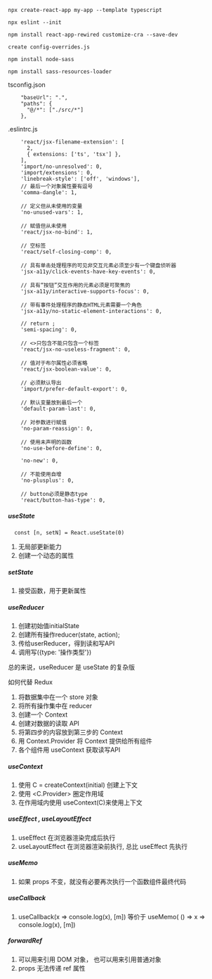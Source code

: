 

```
npx create-react-app my-app --template typescript
```

```
npx eslint --init
```

```
npm install react-app-rewired customize-cra --save-dev
```

```
create config-overrides.js
```

```
npm install node-sass
```

```
npm install sass-resources-loader
```

tsconfig.json

```
    "baseUrl": ".",
    "paths": {
      "@/*": ["./src/*"]
    },
```

.eslintrc.js

```
    'react/jsx-filename-extension': [
      2,
      { extensions: ['ts', 'tsx'] },
    ],
    'import/no-unresolved': 0,
    'import/extensions': 0,
    'linebreak-style': ['off', 'windows'],
    // 最后一个对象属性要有逗号
    'comma-dangle': 1,

    // 定义但从未使用的变量
    'no-unused-vars': 1,

    // 赋值但从未使用
    'react/jsx-no-bind': 1,

    // 空标签
    'react/self-closing-comp': 0,

    // 具有单击处理程序的可见非交互元素必须至少有一个键盘侦听器
    'jsx-a11y/click-events-have-key-events': 0,

    // 具有“按钮”交互作用的元素必须是可聚焦的
    'jsx-a11y/interactive-supports-focus': 0,

    // 带有事件处理程序的静态HTML元素需要一个角色
    'jsx-a11y/no-static-element-interactions': 0,

    // return ;
    'semi-spacing': 0,

    // <>只包含不能只包含一个标签
    'react/jsx-no-useless-fragment': 0,

    // 值对于布尔属性必须省略
    'react/jsx-boolean-value': 0,

    // 必须默认导出
    'import/prefer-default-export': 0,

    // 默认变量放到最后一个
    'default-param-last': 0,

    // 对参数进行赋值
    'no-param-reassign': 0,

    // 使用未声明的函数
    'no-use-before-define': 0,

    'no-new': 0,

    // 不能使用自增
    'no-plusplus': 0,

    // button必须是静态type
    'react/button-has-type': 0,
```


##### useState

```
  const [n, setN] = React.useState(0)
```

  1. 无局部更新能力
  2. 创建一个动态的属性

##### setState

  1. 接受函数，用于更新属性

##### useReducer

  1. 创建初始值initialState
  2. 创建所有操作reducer(state, action);
  3. 传给userReducer，得到读和写API
  4. 调用写({type: '操作类型'})

  总的来说，useReducer 是 useState 的复杂版

  如何代替 Redux

  1. 将数据集中在一个 store 对象
  2. 将所有操作集中在 reducer
  3. 创建一个 Context
  4. 创建对数据的读取 API
  5. 将第四步的内容放到第三步的 Context
  6. 用 Context.Provider 将 Context 提供给所有组件
  7. 各个组件用 useContext 获取读写API

##### useContext

  1. 使用 C = createContext(initial) 创建上下文
  2. 使用 <C.Provider> 圈定作用域
  3. 在作用域内使用 useContext(C)来使用上下文


##### useEffect , useLayoutEffect

  1. useEffect 在浏览器渲染完成后执行
  2. useLayoutEffect 在浏览器渲染前执行, 总比 useEffect 先执行

##### useMemo

  1. 如果 props 不变，就没有必要再次执行一个函数组件最终代码

##### useCallback

  1. useCallback(x => console.log(x), [m]) 等价于 useMemo( () => x => console.log(x), [m])

##### forwardRef

  1. 可以用来引用 DOM 对象， 也可以用来引用普通对象
  2. props 无法传递 ref 属性